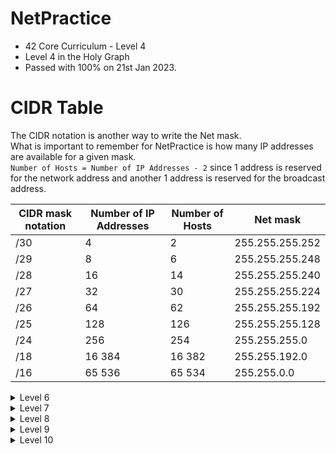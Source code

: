 # NetPractice
* 42 Core Curriculum - Level 4
* Level 4 in the Holy Graph<br>
* Passed with 100% on 21st Jan 2023.<br>

# CIDR Table
The CIDR notation is another way to write the Net mask.<br>
What is important to remember for NetPractice is how many IP addresses are available for a given mask.<br>
`Number of Hosts = Number of IP Addresses - 2` since 1 address is reserved for the network address and another 1 address is reserved for the broadcast address.<br>

| CIDR mask notation | Number of IP Addresses | Number of Hosts | Net mask |
| --- | --- |--- | --- |
| /30 | 4 | 2 | 255.255.255.252 |
| /29 | 8 | 6 | 255.255.255.248 |
| /28 | 16 | 14 | 255.255.255.240 |
| /27 | 32| 30 | 255.255.255.224 |
| /26 | 64 | 62 | 255.255.255.192 |
| /25 | 128 | 126 | 255.255.255.128 |
| /24 | 256 | 254 | 255.255.255.0 |
| /18 | 16 384 | 16 382 | 255.255.192.0 |
| /16 | 65 536 | 65 534 | 255.255.0.0 |


<details>
  <summary>Level 6</summary>
  
  1. Erase all the modifiable fields (start with a clean sheet).<br>
  2. All the destinations of the routing tables should be filled in with : `0.0.0.0/0`<br>
  3. Copy the mask of R1 into the one of A1 (the same mask is used inside a subnetwork) : `255.255.255.128`<br>
  4. Choose any suitable IP for R1 between 128 and 255 (128 and 255 excluded) because the mask last byte is 128 (see CIDR Table) : `110.6.3.226` for instance<br>
  5. Copy the IP of R1 into the next hop of the forwarding table of A :`110.6.3.226`<br>
  6. Choose the network address and mask for the destination of the routing table of the Internet by make sure the IP adresses of R1 and A1 will be covered : `110.6.3.226/30` or `110.6.3.0/25` will work.<br>
  
  ![NetPractive_Level_6](https://user-images.githubusercontent.com/107719618/213868500-84b71208-e565-4aff-83f1-31e216d8cd50.png)

  
  
</details>

<details>
  <summary>Level 7</summary>
  
  1. Erase all the modifiable fields (start with a clean sheet).<br>
  2. All the destinations of the routing tables should be filled in with : `0.0.0.0/0`<br>
  3. We have 3 networks with only 2 IP address to assign so we can fill in the mask of A1, R11, R12, R21, R22 and C1 with : `255.255.255.252`<br>
  4. The next hop in the forwarding table of A is equal to the IP of the next router interface R11 : `107.198.14.1`<br>
  5. The IP address of A1 can only be : `107.198.14.2` since `107.198.14.1` is already used.<br>
  6. Since the IP address of R12 is `107.198.14.254`, then the next hop of the forwarding table of router R2 is : `107.198.14.254`<br>
  7. The IP address of the R21 can only be : `107.198.14.253` since `107.198.14.254` is already used.<br>
  8. Since the IP address of R21 is `107.198.14.253`, then the next hop of the forwarding table of router R1 is : `107.198.14.253`<br>
  9. For network R22 - C1, we need to find what IP addresses are available in 107.198.14.xxx format : <br>
  &emsp;&emsp;&emsp; * Due to network R11 - A1, the IP addresses `107.198.14.xxx` with `xxx` ranging from `000` to `003` included are used.<br>
  &emsp;&emsp;&emsp; * Due to network R12 - R21, the IP addresses `107.198.14.xxx` with `xxx` ranging from `252` to `255` included are used.<br>
  Hence, the IP addresses available are `107.198.14.004` to `107.198.14.251` : for simplicity, we will use addresses from `107.198.14.004` to `107.198.14.007`, therefore : <br>
  &emsp;&emsp;&emsp; * IP address of R22 is `107.198.14.005`<br>
  &emsp;&emsp;&emsp; * IP address of C is `107.198.14.006`<br>
  &emsp;&emsp;&emsp; * Next hop of forwarding table of C is `107.198.14.005`<br>

  
  ![NetPractive_Level_7](https://user-images.githubusercontent.com/107719618/213916288-f1636f84-c3d9-4355-9a33-4d2b49024965.png)

  
  
</details>

<details>
  <summary>Level 8</summary>
  
  1. Erase all the modifiable fields (start with a clean sheet).<br>
  2. All the destinations of the routing tables should be filled in with : `0.0.0.0/0`<br>
  3. The next hop of the forwarding table of the Internet I should be equal to the IP address of the interface R12 of router R1 : `163.178.250.12`<br>
  4. For network R23 - D1, the mask of D1 and R23 must be be identical so the mask of R23 is : `255.255.255.240`.<br>
  5. For networks R13 - R21 and R22 - C1, there are only 2 IP addresses to assign in each network so we can use the following mask for R13, R21, R22 and C1 : `255.255.255.252`.<br>
  6. From the network R12 - Internet, the 16 IP addresses `163.178.250.0` to `163.178.250.15` are reserved because the mask is `255.255.255.240` and we know one of the IP address already in use R12 is `163.178.250.12`. <br>
  7. The forwarding table of router R2 assign the next hop to IP address `164.153.247.62`so IP address of R13 must be `164.153.247.62`. This means the network R13 - R21 will use the IP addresse from `164.153.247.60` to `164.153.247.63` included.
  8. As a consequence, the only choice possible for the IP address of R21 is `164.153.247.61`<br>
  9. For network R23 - D1, 16 IP addresses will be reserved because the mask is `255.255.255.240`. Among the remaining available IP addresses in `164.153.247.xxx`, we can choose `xxx` from `16` to `31` included, so :<br>
  &emsp;&emsp;&emsp; * IP address of R23 is `164.153.247.17`<br>
  &emsp;&emsp;&emsp; * IP address of D1 is `164.153.247.18`<br>
  &emsp;&emsp;&emsp; * next hop of the forwarding table of D1 is `164.153.247.17`<br>
  10. For network R22 - C1, 4 IP addresses will be reserved because the mask is `255.255.255.252`. Among the remaining available IP addresses in `164.153.247.xxx`, we can choose `xxx` from `32` to `35` included, so :<br>
  &emsp;&emsp;&emsp; * IP address of R23 is `164.153.247.33`<br>
  &emsp;&emsp;&emsp; * IP address of D1 is `164.153.247.34`<br>
  &emsp;&emsp;&emsp; * next hop of the forwarding table of D1 is `164.153.247.33`<br>
  11. 1st Next hop of the forwarding table of router R1 should be the IP adress of R21 : `164.153.247.61`<br>
  
  
  
  ![NetPractive_Level_8_Part_1](https://user-images.githubusercontent.com/107719618/213920462-3521dc19-b456-4726-a8b5-c3a311bb8c34.png)
  ![NetPractive_Level_8_Part_2](https://user-images.githubusercontent.com/107719618/213920465-6e319eb8-6790-43c0-957b-757e7f8baefd.png)

  
  
</details>

<details>
  <summary>Level 9</summary>
  
  1. Erase all the modifiable fields (start with a clean sheet).<br>
  2. All the destinations of the routing tables should be filled in with : `0.0.0.0/0` except the first destination of the router R1 and the two first destinations of the routing table of the Internet.<br>
  3. The mask of R13 should be identical to R21 : `255.255.255.252`<br>
  4. The mask of A1 and B1 should be identical to R11 : `255.255.255.128`<br>
  5. The mask of D1 should be identical to R23 : `/18`<br>
  6. Since the next hop of forwarding table D is : `91.118.249.193`, then the IP address of R23 is `91.118.249.193`.<br>
  7. Therefore, a possible ID address for D1 is : `91.118.249.194`<br>
  8. For network R22 - C1, we only need to assign 2 IP addresses, so we can choose the following mask : `255.255.255.252`<br>
  9. From the network R12 - Internet, the 16 IP addresses `163.172.250.0` to `163.172.250.15` are reserved because the mask is `255.255.255.240` and we know one of the IP address R12 already in use is `163.178.250.12`. <br>
  10. For network R13 - R21, we can use the following adresses `163.172.250.xxx` with `xxx` ranging from `16` to `255`. Let's use `163.172.250.16` to `163.172.250.19`. Therefore:<br>
  &emsp;&emsp;&emsp; * IP address of R13 is `163.172.250.17`<br>
  &emsp;&emsp;&emsp; * IP address of R21 is `163.172.250.18`<br>
  &emsp;&emsp;&emsp; * IP address of next hop of router R2 is `163.172.250.17`<br>
  11. For network R22 - C1, we can use the following adresses `163.172.250.xxx` with `xxx` ranging from `20` to `255`. Let's use `163.172.250.20` to `163.172.250.23`. Therefore:<br>
  &emsp;&emsp;&emsp; * IP address of R22 is `163.172.250.21`<br>
  &emsp;&emsp;&emsp; * IP address of C1 is `163.172.250.22`<br>
  &emsp;&emsp;&emsp; * IP address of next hop of forwarding table of C is `163.172.250.21`<br>
  12. For network R11 - A1 - B1, we can use the following adresses `163.172.250.xxx` with `xxx` ranging from `24` to `255`. Let's use `163.172.250.128` to `163.172.250.255` since the mask 255.255.255.128 imposes to reserve 128 IP addresses. Therefore:<br>
  &emsp;&emsp;&emsp; * IP address of R11 is `163.172.250.129`<br>
  &emsp;&emsp;&emsp; * IP address of B1 is `163.172.250.130`<br>
  &emsp;&emsp;&emsp; * IP address of A1 is `163.172.250.131`<br>
  &emsp;&emsp;&emsp; * IP address of next hop of forwarding table of B and A is `163.172.250.129`<br>
  13. For routing table of router R1 :<br>
  &emsp;&emsp;&emsp; * The 1st destination is the network address of network R22 - C2 : `163.172.250.20/30`<br>
  &emsp;&emsp;&emsp; * The 2nd destination is default : `0.0.0.0/0`<br>
  &emsp;&emsp;&emsp; * The 1st next hop is the IP address of R21 : `163.172.250.18`<br>
  &emsp;&emsp;&emsp; * The 2nd next hop is the IP address of R21 : `163.172.250.18`<br>
  14. For routing table of the Internet :<br>
  &emsp;&emsp;&emsp; * The 1st destination is the network address of B : `163.172.250.20/30`<br>
  &emsp;&emsp;&emsp; * The 2nd destination is the network address of A : `163.172.250.128/25`<br>
  &emsp;&emsp;&emsp; * The 3rd destination is default : `0.0.0.0/0`<br>
  
  ![NetPractive_Level_9_Part_1](https://user-images.githubusercontent.com/107719618/213923643-9cbb5103-d630-4f30-a6ba-934455bdc890.png)
  ![NetPractive_Level_9_Part_2](https://user-images.githubusercontent.com/107719618/213923649-0dcfef4e-bce5-4f4f-a127-bc5af577d44e.png)
  ![NetPractive_Level_9_Part_3](https://user-images.githubusercontent.com/107719618/213923655-39110208-65ff-4c2a-b7db-e011669bc3a1.png)

</details>

<details>
  <summary>Level 10</summary>
  
  1. Erase all the modifiable fields (start with a clean sheet).<br>
  2. All the destinations of the routing tables should be filled in with : `0.0.0.0/0` except the first destination of the router R1.<br>
  3. The masks of H11 and H21 must be identical to R11 : `255.255.255.128` <br>
  4. The mask of R13 must be identical to the mask of R21 : `255.255.255.252`. This network R13 - R21 reserves all IP addresses `130.121.1.xxx` with `xxx`ranging from `252` to `255`. <br>
  5. The mask of R23 must be identical to the mask of H41 : `255.255.255.192` <br>
  6. For network R22 - H31, we only need to assign 2 IP addresses so the mask `255.255.255.252` will be enough. 
  7. For network R11 - H11 - H21, the mask is `255.255.255.128` and 1 of the IP is `130.121.1.1` so this network reserves all IP addresses `130.121.1.xxx` with `xxx`ranging from `0` to `127`. So a possible IP address for H21 is : `130.121.1.3` <br>
  8. IP address of R23 must be `130.121.1.129` because the next hop of forwarding table H4 is `130.121.1.129`. By the way, all IP addresses reserved from the network R23 - H41 are `130.121.1.128` to `130.121.1.191` because the mask is `255.255.255.192`.<br>
  9. For network R22 - H31, possible remaining IP addresses are `130.121.1.xxx` with `xxx` from `192` to `251`. Therefore :<br>
  &emsp;&emsp;&emsp; * A possible IP address for R22 is : `130.121.1.193`<br>
  &emsp;&emsp;&emsp; * A possible IP address for H31 is : `130.121.1.194`<br>
  &emsp;&emsp;&emsp; * The IP address for the next hop of forwarding table H3 is : `130.121.1.193`<br>
  10. 1st destination network address of router table of R1 is default : `0.0.0.0/0`<br>
  11. Destination network address of the internet must cover all IP of `130.121.1.xxx` with `xxx` from `0` to `255` so the network address is : `130.121.1.0/24`
  
  
  
  
  
  
  
</details>
